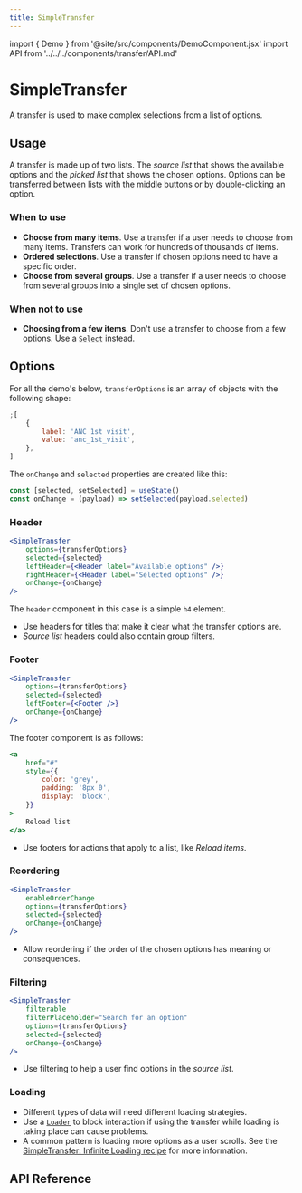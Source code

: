 ```yaml
---
title: SimpleTransfer
---
```


import { Demo } from '@site/src/components/DemoComponent.jsx'
import API from '../../../components/transfer/API.md'

# SimpleTransfer

A transfer is used to make complex selections from a list of options.

<Demo
    path="transfer--single-selection"
    height="320px"
/>

## Usage

A transfer is made up of two lists. The _source list_ that shows the available options and the _picked list_ that shows the chosen options. Options can be transferred between lists with the middle buttons or by double-clicking an option.

### When to use

-   **Choose from many items**. Use a transfer if a user needs to choose from many items. Transfers can work for hundreds of thousands of items.
-   **Ordered selections**. Use a transfer if chosen options need to have a specific order.
-   **Choose from several groups**. Use a transfer if a user needs to choose from several groups into a single set of chosen options.

### When not to use

-   **Choosing from a few items**. Don't use a transfer to choose from a few options. Use a [`Select`](select.md) instead.

## Options

For all the demo's below, `transferOptions` is an array of objects with the following shape:

```js
;[
    {
        label: 'ANC 1st visit',
        value: 'anc_1st_visit',
    },
]
```

The `onChange` and `selected` properties are created like this:

```js
const [selected, setSelected] = useState()
const onChange = (payload) => setSelected(payload.selected)
```

### Header

<Demo
    path="transfer--header"
    height="320px"
    args="leftHeader.type:h4;leftHeader.props.children:Available+Options;rightHeader.props.children:Selected+Options"
/>

```jsx
<SimpleTransfer
    options={transferOptions}
    selected={selected}
    leftHeader={<Header label="Available options" />}
    rightHeader={<Header label="Selected options" />}
    onChange={onChange}
/>
```

The `header` component in this case is a simple `h4` element.

-   Use headers for titles that make it clear what the transfer options are.
-   _Source list_ headers could also contain group filters.

### Footer

<Demo
    path="transfer--options-footer"
    height="320px"
/>

```jsx
<SimpleTransfer
    options={transferOptions}
    selected={selected}
    leftFooter={<Footer />}
    onChange={onChange}
/>
```

The footer component is as follows:

```jsx
<a
    href="#"
    style={{
        color: 'grey',
        padding: '8px 0',
        display: 'block',
    }}
>
    Reload list
</a>
```

-   Use footers for actions that apply to a list, like _Reload items_.

### Reordering

<Demo
    path="transfer--reordering"
    height="320px"
/>

```jsx
<SimpleTransfer
    enableOrderChange
    options={transferOptions}
    selected={selected}
    onChange={onChange}
/>
```

-   Allow reordering if the order of the chosen options has meaning or consequences.

### Filtering

<Demo
    path="transfer--filtered"
    height="320px"
/>

```jsx
<SimpleTransfer
    filterable
    filterPlaceholder="Search for an option"
    options={transferOptions}
    selected={selected}
    onChange={onChange}
/>
```

-   Use filtering to help a user find options in the _source list_.

### Loading

<Demo
    path="transfer--loading-source"
    height="320px"
/>

-   Different types of data will need different loading strategies.
-   Use a [`Loader`](loading.md) to block interaction if using the transfer while loading is taking place can cause problems.
-   A common pattern is loading more options as a user scrolls. See the [SimpleTransfer: Infinite Loading recipe](../recipes/transfer-infinite-loading-all-options-selected.md) for more information.

## API Reference

<API />
